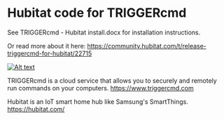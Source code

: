 # Hubitat code for TRIGGERcmd

See TRIGGERcmd - Hubitat install.docx for installation instructions.

Or read more about it here:  https://community.hubitat.com/t/release-triggercmd-for-hubitat/22715

[![Alt text](https://img.youtube.com/vi/V90B7jbEYxI/0.jpg)](https://www.youtube.com/watch?v=V90B7jbEYxI)

TRIGGERcmd is a cloud service that allows you to securely and remotely run commands on your computers.  https://www.triggercmd.com

Hubitat is an IoT smart home hub like Samsung's SmartThings.  https://hubitat.com/ 